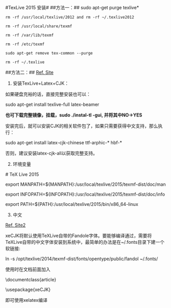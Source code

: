 #TexLive 2015 安装#
##方法一：##
sudo apt-get purge texlive*

    rm -rf /usr/local/texlive/2012 and rm -rf ~/.texlive2012

    rm -rf /usr/local/share/texmf

    rm -rf /var/lib/texmf

    rm -rf /etc/texmf

    sudo apt-get remove tex-common --purge

    rm -rf ~/.texlive


##方法二：##
[Ref. Site](http://seisman.info/install-texlive-under-linux.html)

1. 安装TexLive+Latex+CJK：

如果硬盘充裕的话，直接完整安装也可以：

sudo apt-get install texlive-full latex-beamer

**也可下载完整镜像，挂载，sudo ./instal-tl -gui, 并将其中NO->YES**

安装完后，就可以安装CJK的相关软件包了，如果只需要获得中文支持，那么执行：

sudo apt-get install latex-cjk-chinese ttf-arphic-* hbf-*

否则，建议安装latex-cjk-all以获取完整支持。

2. 环境变量

\# TeX Live 2015

export MANPATH=\${MANPATH}:/usr/local/texlive/2015/texmf-dist/doc/man

export INFOPATH=\${INFOPATH}:/usr/local/texlive/2015/texmf-dist/doc/info

export PATH=\${PATH}:/usr/local/texlive/2015/bin/x86_64-linux

3. 中文

[Ref. Site2](http://www.cnblogs.com/JackieMe/p/4677555.html)

xeCJK将默认使用TeXLive自带的Fandole字体。要能够编译通过，需要将TeXLive自带的中文字体安装到系统中，最简单的办法是在~/.fonts目录下建一个软链接:

ln -s /opt/texlive/2014/texmf-dist/fonts/opentype/public/fandol ~/.fonts/

使用时在文档前面加入

\\documentclass{article}

\\usepackage{xeCJK}

即可使用xelatex编译
